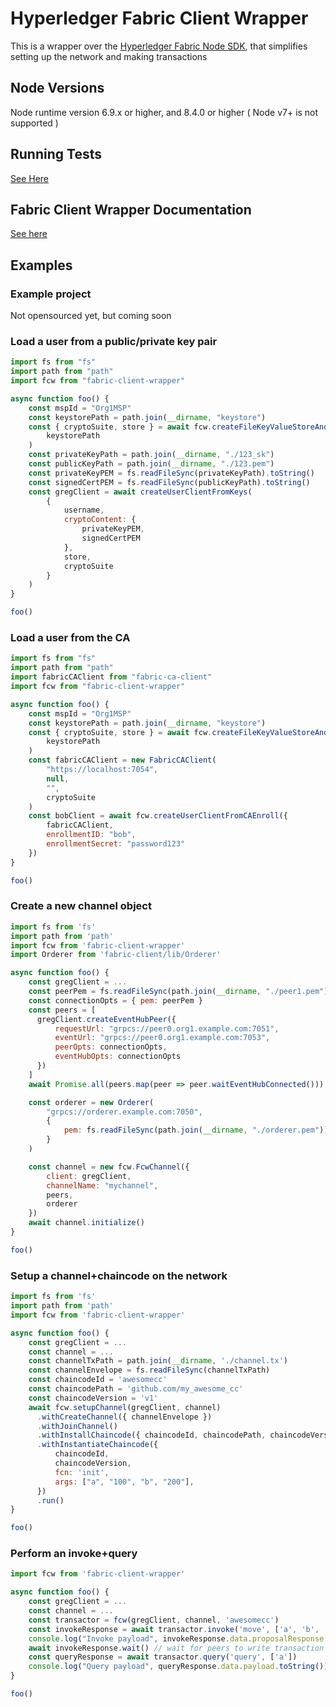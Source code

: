 # Hyperledger Fabric Client Wrapper

This is a wrapper over the [Hyperledger Fabric Node SDK](https://github.com/hyperledger/fabric-sdk-node/), that simplifies setting up the network and making transactions

## Node Versions

Node runtime version 6.9.x or higher, and 8.4.0 or higher ( Node v7+ is not supported )

## Running Tests
[See Here](https://github.com/dainyl/fabric-client-wrapper/blob/master/TESTS.md)

## Fabric Client Wrapper Documentation
[See here](https://github.com/dainyl/fabric-client-wrapper/blob/master/DOCUMENTATION.md)

## Examples

### Example project
Not opensourced yet, but coming soon

### Load a user from a public/private key pair
```JavaScript
import fs from "fs"
import path from "path"
import fcw from "fabric-client-wrapper"

async function foo() {
    const mspId = "Org1MSP"
    const keystorePath = path.join(__dirname, "keystore")
    const { cryptoSuite, store } = await fcw.createFileKeyValueStoreAndCryptoSuite(
        keystorePath
    )
    const privateKeyPath = path.join(__dirname, "./123_sk")
    const publicKeyPath = path.join(__dirname, "./123.pem")
    const privateKeyPEM = fs.readFileSync(privateKeyPath).toString()
    const signedCertPEM = fs.readFileSync(publicKeyPath).toString()
    const gregClient = await createUserClientFromKeys(
        {
            username,
            cryptoContent: {
                privateKeyPEM,
                signedCertPEM
            },
            store,
            cryptoSuite
        }
    )
}

foo()
```

### Load a user from the CA
```JavaScript
import fs from "fs"
import path from "path"
import fabricCAClient from "fabric-ca-client"
import fcw from "fabric-client-wrapper"

async function foo() {
    const mspId = "Org1MSP"
    const keystorePath = path.join(__dirname, "keystore")
    const { cryptoSuite, store } = await fcw.createFileKeyValueStoreAndCryptoSuite(
        keystorePath
    )
    const fabricCAClient = new FabricCAClient(
        "https://localhost:7054",
        null,
        "",
        cryptoSuite
    )
    const bobClient = await fcw.createUserClientFromCAEnroll({
        fabricCAClient,
        enrollmentID: "bob",
        enrollmentSecret: "password123"
    })
}

foo()
```

### Create a new channel object
```JavaScript
import fs from 'fs'
import path from 'path'
import fcw from 'fabric-client-wrapper'
import Orderer from 'fabric-client/lib/Orderer'

async function foo() {
    const gregClient = ...
    const peerPem = fs.readFileSync(path.join(__dirname, "./peer1.pem")).toString()
    const connectionOpts = { pem: peerPem }
    const peers = [
      gregClient.createEventHubPeer({
          requestUrl: "grpcs://peer0.org1.example.com:7051",
          eventUrl: "grpcs://peer0.org1.example.com:7053",
          peerOpts: connectionOpts,
          eventHubOpts: connectionOpts
      })
    ]
    await Promise.all(peers.map(peer => peer.waitEventHubConnected()))

    const orderer = new Orderer(
        "grpcs://orderer.example.com:7050",
        {
            pem: fs.readFileSync(path.join(__dirname, "./orderer.pem")).toString()
        }
    )

    const channel = new fcw.FcwChannel({
        client: gregClient,
        channelName: "mychannel",
        peers,
        orderer
    })
    await channel.initialize()
}

foo()
```

### Setup a channel+chaincode on the network
```JavaScript
import fs from 'fs'
import path from 'path'
import fcw from 'fabric-client-wrapper'

async function foo() {
    const gregClient = ...
    const channel = ...
    const channelTxPath = path.join(__dirname, './channel.tx')
    const channelEnvelope = fs.readFileSync(channelTxPath)
    const chaincodeId = 'awesomecc'
    const chaincodePath = 'github.com/my_awesome_cc'
    const chaincodeVersion = 'v1'
    await fcw.setupChannel(gregClient, channel)
      .withCreateChannel({ channelEnvelope })
      .withJoinChannel()
      .withInstallChaincode({ chaincodeId, chaincodePath, chaincodeVersion })
      .withInstantiateChaincode({
          chaincodeId,
          chaincodeVersion,
          fcn: 'init',
          args: ["a", "100", "b", "200"],
      })
      .run()
}

foo()
```

### Perform an invoke+query
```JavaScript
import fcw from 'fabric-client-wrapper'

async function foo() {
    const gregClient = ...
    const channel = ...
    const transactor = fcw(gregClient, channel, 'awesomecc')
    const invokeResponse = await transactor.invoke('move', ['a', 'b', '10'])
    console.log("Invoke payload", invokeResponse.data.proposalResponse.payload.toString())
    await invokeResponse.wait() // wait for peers to write transaction to state
    const queryResponse = await transactor.query('query', ['a'])
    console.log("Query payload", queryResponse.data.payload.toString())
}

foo()
```
